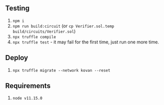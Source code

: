 ## Testing
1. `npm i`
2. `npm run build:circuit` (or `cp Verifier.sol.temp build/circuits/Verifier.sol`)
2. `npx truffle compile`
3. `npx truffle test` - it may fail for the first time, just run one more time.

## Deploy
1. `npx truffle migrate --network kovan --reset`

## Requirements
1. `node v11.15.0`



